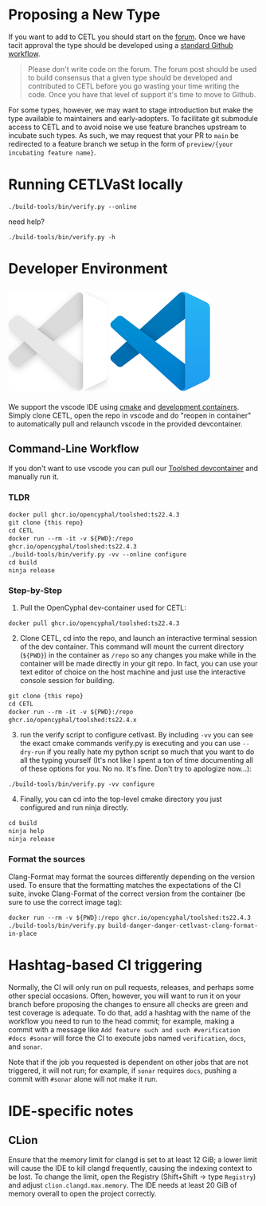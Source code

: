 # Proposing a New Type

If you want to add to CETL you should start on the [forum](https://forum.opencyphal.org/c/app/cetl/22). Once we have
tacit approval the type should be developed using a [standard Github workflow](https://docs.github.com/en/get-started/quickstart/contributing-to-projects).

> Please don't write code on the forum. The forum post should be used to build consensus that a given type should be
developed and contributed to CETL before you go wasting your time writing the code. Once you have that level of support
it's time to move to Github.

For some types, however, we may want to stage introduction but make the type available to maintainers and
early-adopters. To facilitate git submodule access to CETL and to avoid noise we use feature branches upstream to
incubate such types. As such, we may request that your PR to `main` be redirected to a feature branch we setup in the
form of `preview/{your incubating feature name}`.

# Running CETLVaSt locally

```
./build-tools/bin/verify.py --online
```

need help?

```
./build-tools/bin/verify.py -h
```

# Developer Environment

## ![visual-studio code](.vscode/vscode-alt.svg#gh-dark-mode-only) ![visual-studio code](.vscode/vscode.svg#gh-light-mode-only)
We support the vscode IDE using
[cmake](https://github.com/microsoft/vscode-cmake-tools/blob/main/docs/README.md) and
[development containers](https://containers.dev/). Simply clone CETL, open the
repo in vscode and do "reopen in container" to automatically pull and relaunch
vscode in the provided devcontainer.

## Command-Line Workflow

If you don't want to use vscode you can pull our [Toolshed devcontainer](https://github.com/OpenCyphal/docker_toolchains/pkgs/container/toolshed)
and manually run it.

### TLDR
```
docker pull ghcr.io/opencyphal/toolshed:ts22.4.3
git clone {this repo}
cd CETL
docker run --rm -it -v ${PWD}:/repo ghcr.io/opencyphal/toolshed:ts22.4.3
./build-tools/bin/verify.py -vv --online configure
cd build
ninja release
```

### Step-by-Step

1. Pull the OpenCyphal dev-container used for CETL:
```
docker pull ghcr.io/opencyphal/toolshed:ts22.4.3
```
2. Clone CETL, cd into the repo, and launch an interactive terminal session of
the dev container. This command will mount the current directory (`${PWD}`) in
the container as `/repo` so any changes you make while in the container will
be made directly in your git repo. In fact, you can use your text editor of
choice on the host machine and just use the interactive console session for
building.
```
git clone {this repo}
cd CETL
docker run --rm -it -v ${PWD}:/repo ghcr.io/opencyphal/toolshed:ts22.4.x
```
3. run the verify script to configure cetlvast. By including `-vv` you can see
the exact cmake commands verify.py is executing and you can use `--dry-run`
if you really hate my python script so much that you want to do all the typing
yourself (It's not like I spent a ton of time documenting all of these options
for you. No no. It's fine. Don't try to apologize now...):
```
./build-tools/bin/verify.py -vv configure
```
4. Finally, you can cd into the top-level cmake directory you just configured
and run ninja directly.
```
cd build
ninja help
ninja release
```

### Format the sources

Clang-Format may format the sources differently depending on the version used.
To ensure that the formatting matches the expectations of the CI suite,
invoke Clang-Format of the correct version from the container (be sure to use the correct image tag):

```
docker run --rm -v ${PWD}:/repo ghcr.io/opencyphal/toolshed:ts22.4.3 ./build-tools/bin/verify.py build-danger-danger-cetlvast-clang-format-in-place
```

# Hashtag-based CI triggering

Normally, the CI will only run on pull requests, releases, and perhaps some other special occasions.
Often, however, you will want to run it on your branch before proposing the changes to ensure all checks are
green and test coverage is adequate.
To do that, add a hashtag with the name of the workflow you need to run to the head commit;
for example, making a commit with a message like `Add feature such and such #verification #docs #sonar`
will force the CI to execute jobs named `verification`, `docs`, and `sonar`.

Note that if the job you requested is dependent on other jobs that are not triggered, it will not run; 
for example, if `sonar` requires `docs`, pushing a commit with `#sonar` alone will not make it run.

# IDE-specific notes

## CLion

Ensure that the memory limit for clangd is set to at least 12 GiB;
a lower limit will cause the IDE to kill clangd frequently, causing the indexing context to be lost.
To change the limit, open the Registry (Shift+Shift -> type `Registry`) and adjust
`clion.clangd.max.memory`.
The IDE needs at least 20 GiB of memory overall to open the project correctly.

